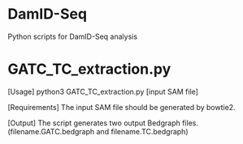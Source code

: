 # DamID-Seq
Python scripts for DamID-Seq analysis

# GATC_TC_extraction.py
[Usage]
python3 GATC_TC_extraction.py [input SAM file]

[Requirements]
The input SAM file should be generated by bowtie2.

[Output]
The script generates two output Bedgraph files. (filename.GATC.bedgraph and filename.TC.bedgraph)
